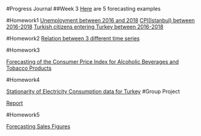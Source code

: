 #Progress Journal
##Week 3
[Here](files/example_homework_0.html) are 5 forecasting examples

#Homework1
[Unemployment between 2016 and 2018](files/HW1/Unemployment.html)
[CPI(Istanbul) between 2016-2018](files/HW1/Istanbul-Consumer-Price-Index.html)
[Turkish citizens entering Turkey between 2016-2018](files/HW1/Citizens_entering.html)

#Homework2
[Relation between 3 different time series](files/HW2/hw2.html)

#Homework3

[Forecasting of the Consumer Price Index for Alcoholic Beverages and Tobacco Products](files/HW3/html.html)

#Homework4

[Stationarity of Electricity Consumption data for Turkey](files/HW4/HW4.html)
#Group Project

[Report](files/ProjectReport/Report.html)

#Homework5

[Forecasting Sales Figures](files/HW5/HW5.html)

